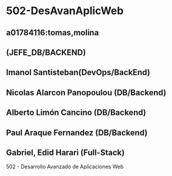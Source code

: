 # 502-DesAvanAplicWeb

## a01784116:tomas,molina
## (JEFE_DB/BACKEND)
## Imanol Santisteban(DevOps/BackEnd)
## Nicolas Alarcon Panopoulou (DB/Backend)
## Alberto Limón Cancino (DB/Backend)
## Paul Araque Fernandez (DB/Backend)
## Gabriel, Edid Harari (Full-Stack)


502 - Desarrollo Avanzado de Aplicaciones Web
